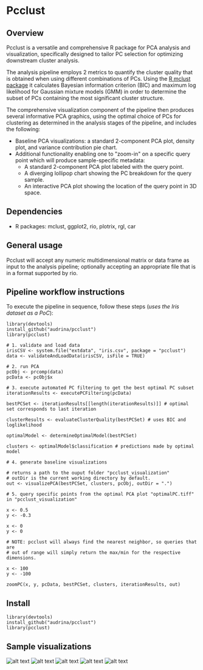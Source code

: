 # Pcclust

## Overview

Pcclust is a versatile and comprehensive R package for PCA analysis and visualization, specifically designed to tailor PC selection for optimizing downstream cluster analysis.

The analysis pipeline employs 2 metrics to quantify the cluster quality that is obtained when using different combinations of PCs. Using the [R mclust package](https://cran.r-project.org/web/packages/mclust/index.html) it calculates Bayesian information criterion (BIC) and maximum log likelihood for Gaussian mixture models (GMM) in order to determine the subset of PCs containing the most significant cluster structure.

The comprehensive visualization component of the pipeline then produces several informative PCA graphics, using the optimal choice of PCs for clustering as determined in the analysis stages of the pipeline, and includes the following:
* Baseline PCA visualizations: a standard 2-component PCA plot, density plot, and variance contribution pie chart.
* Additional functionality enabling one to "zoom-in" on a specific query point which will produce sample-specific metadata:
  * A standard 2-component PCA plot labeled with the query point.
  * A diverging lollipop chart showing the PC breakdown for the query sample.
  * An interactive PCA plot showing the location of the query point in 3D space.

## Dependencies
* R packages: mclust, ggplot2, rio, plotrix, rgl, car

## General usage

Pcclust will accept any numeric multidimensional matrix or data frame as
input to the analysis pipeline; optionally accepting an appropriate file that is in a format supported by rio.

## Pipeline workflow instructions

To execute the pipeline in sequence, follow these steps (_uses the Iris dataset as a PoC_):

````
library(devtools)
install_github("audrina/pcclust")
library(pcclust)

# 1. validate and load data
irisCSV <- system.file("extdata", "iris.csv", package = "pcclust")
data <- validateAndLoadData(irisCSV, isFile = TRUE)

# 2. run PCA
pcObj <- prcomp(data)
pcData <- pcObj$x

# 3. execute automated PC filtering to get the best optimal PC subset
iterationResults <- executePCFiltering(pcData)

bestPCSet <- iterationResults[[length(iterationResults)]] # optimal set corresponds to last iteration

clusterResults <- evaluateClusterQuality(bestPCSet) # uses BIC and loglikelihood

optimalModel <- determineOptimalModel(bestPCSet)

clusters <- optimalModel$classification # predictions made by optimal model

# 4. generate baseline visualizations

# returns a path to the ouput folder "pcclust_visualization"
# outDir is the current working directory by default.
out <- visualizePCA(bestPCSet, clusters, pcObj, outDir = ".") 

# 5. query specific points from the optimal PCA plot "optimalPC.tiff" in "pcclust_visualization"

x <- 0.5
y <- -0.3

x <- 0
y <- 0

# NOTE: pcclust will always find the nearest neighbor, so queries that are 
# out of range will simply return the max/min for the respective dimensions.

x <- 100 
y <- -100

zoomPC(x, y, pcData, bestPCSet, clusters, iterationResults, out)

````

## Install

````
library(devtools)
install_github("audrina/pcclust")
library(pcclust)
````

## Sample visualizations

![alt text](http://steipe.biochemistry.utoronto.ca/abc/students/images/2/27/Screen_Shot_2018-10-07_at_9.29.00_PM.png)
![alt text](http://steipe.biochemistry.utoronto.ca/abc/students/images/4/48/Screen_Shot_2018-10-07_at_9.29.27_PM.png)
![alt text](http://steipe.biochemistry.utoronto.ca/abc/students/images/c/c4/Screen_Shot_2018-10-07_at_10.18.28_PM.png)
![alt text](http://steipe.biochemistry.utoronto.ca/abc/students/images/0/07/Screen_Shot_2018-10-07_at_9.30.06_PM.png)
![alt text](http://steipe.biochemistry.utoronto.ca/abc/students/images/7/79/Screen_Shot_2018-10-07_at_7.26.31_PM.png)

